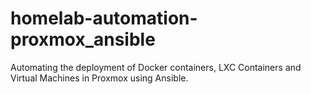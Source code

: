 # homelab-automation-proxmox_ansible
Automating the deployment of Docker containers, LXC Containers and Virtual Machines in Proxmox using Ansible.
